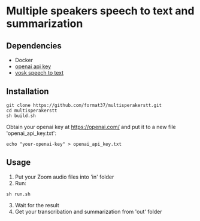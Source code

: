 # Multiple speakers speech to text and summarization

## Dependencies

- Docker
- [openai api key](https://openai.com/)
- [vosk speech to text](https://github.com/format37/stt/tree/main/vosk_gpu)

## Installation
```
git clone https://github.com/format37/multisperakerstt.git
cd multisperakerstt
sh build.sh
```
Obtain your openai key at https://openai.com/
and put it to a new file 'openai_api_key.txt':
```
echo "your-openai-key" > openai_api_key.txt
```

## Usage
1. Put your Zoom audio files into 'in' folder  
2. Run:
```
sh run.sh
```
3. Wait for the result
4. Get your transcribation and summarization from 'out' folder
